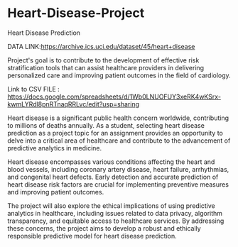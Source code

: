 # Heart-Disease-Project

Heart Disease Prediction

DATA LINK:https://archive.ics.uci.edu/dataset/45/heart+disease

Project's goal is to contribute to the development of effective risk stratification tools that can assist healthcare providers in delivering personalized care and improving patient outcomes in the field of cardiology.

Link to CSV FILE : https://docs.google.com/spreadsheets/d/1Wb0LNUOFUY3xeRK4wKSrx-kwmLYRdl8pnRTnaqRRLvc/edit?usp=sharing

Heart disease is a significant public health concern worldwide, contributing to millions of deaths annually. As a student, selecting heart disease prediction as a project topic for an assignment provides an opportunity to delve into a critical area of healthcare and contribute to the advancement of predictive analytics in medicine.

Heart disease encompasses various conditions affecting the heart and blood vessels, including coronary artery disease, heart failure, arrhythmias, and congenital heart defects. Early detection and accurate prediction of heart disease risk factors are crucial for implementing preventive measures and improving patient outcomes.

The project will also explore the ethical implications of using predictive analytics in healthcare, including issues related to data privacy, algorithm transparency, and equitable access to healthcare services. By addressing these concerns, the project aims to develop a robust and ethically responsible predictive model for heart disease prediction.
